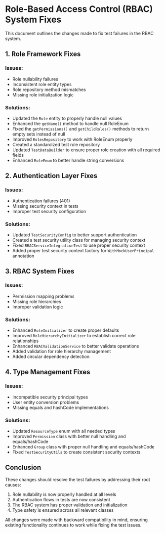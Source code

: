# Role-Based Access Control (RBAC) System Fixes

This document outlines the changes made to fix test failures in the RBAC system.

## 1. Role Framework Fixes

### Issues:
- Role nullability failures
- Inconsistent role entity types
- Role repository method mismatches
- Missing role initialization logic

### Solutions:
- Updated the `Role` entity to properly handle null values
- Enhanced the `getName()` method to handle null RoleEnum
- Fixed the `getPermissions()` and `getChildRoles()` methods to return empty sets instead of null
- Improved `RolesRepository` to work with RoleEnum properly
- Created a standardized test role repository
- Updated `TestDataBuilder` to ensure proper role creation with all required fields
- Enhanced `RoleEnum` to better handle string conversions

## 2. Authentication Layer Fixes

### Issues:
- Authentication failures (401)
- Missing security context in tests
- Improper test security configuration

### Solutions:
- Updated `TestSecurityConfig` to better support authentication
- Created a test security utility class for managing security context
- Fixed `RBACServiceIntegrationTest` to use proper security context
- Added proper test security context factory for `WithMockUserPrincipal` annotation

## 3. RBAC System Fixes

### Issues:
- Permission mapping problems
- Missing role hierarchies
- Improper validation logic

### Solutions:
- Enhanced `RoleInitializer` to create proper defaults
- Improved `RoleHierarchyInitializer` to establish correct role relationships
- Enhanced `RBACValidationService` to better validate operations
- Added validation for role hierarchy management
- Added circular dependency detection

## 4. Type Management Fixes

### Issues:
- Incompatible security principal types
- User entity conversion problems
- Missing equals and hashCode implementations

### Solutions:
- Updated `ResourceType` enum with all needed types
- Improved `Permission` class with better null handling and equals/hashCode
- Enhanced `Group` class with proper null handling and equals/hashCode
- Fixed `TestSecurityUtils` to create consistent security contexts

## Conclusion

These changes should resolve the test failures by addressing their root causes:

1. Role nullability is now properly handled at all levels
2. Authentication flows in tests are now consistent
3. The RBAC system has proper validation and initialization
4. Type safety is ensured across all relevant classes

All changes were made with backward compatibility in mind, ensuring existing functionality continues to work while fixing the test issues.
